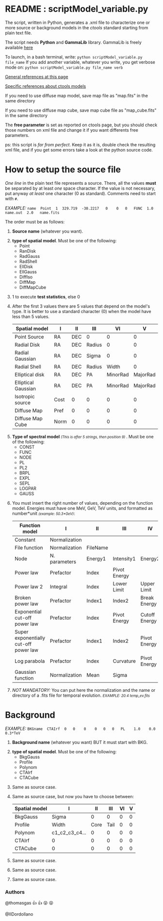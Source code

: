 # README : scriptModel_variable.py 

The script, written in Python, generates a .xml file to characterize one or more source or background models in the
*ctools* standard starting from plain text file.

The script needs **Python** and **GammaLib** library. GammaLib is freely available [here](http://gammalib.sourceforge.net/admin/index.html "Getting GammaLib page")

To launch, in a bash terminal, write: `python scriptModel_variable.py file_name`
If you add another variable, whatever you write, you get verbose mode on: `python scriptModel_variable.py file_name verb`

[General references at this page](http://cta.irap.omp.eu/ctools "ctools Homepage" )

[Specific references about ctools models](http://cta.irap.omp.eu/ctools/users/user_manual/getting_started/models.html "ctools models page")

If you need to use diffuse map model, save map file as "map.fits" 
	in the same directory

If you need to use diffuse map cube, save map cube file as "map_cube.fits" 
	in the same directory	
	
The **free parameter** is set as reported on ctools page, but you should check those numbers on xml file and change it if you want differents free parameters.
	
ps: this script is *far from perfect*. Keep it as it is, double check the resulting xml file, and if you get some errors take a look at the python source code.

# How to setup the source file

*One line* in the plain text file represents a source. There, all the values **must** be separated
by at least *one* space character. If the value is not necessary, put anyway *at least*
one character (0 as standard). Comments need to start with `#`.

*EXAMPLE:*
`name  Point  1  329.719  -30.2217   0    0   0   FUNC  1.0  name.out  2.0   name.fits`

The order must be as follows:
<ol>

<li>  <b>Source name</b> (whatever you want).
 <p></p>
</li>

<li> <b>type of spatial model</b>. Must be one of the following: 
   <ul>
   <li>Point</li>
   <li>RanDisk</li>
   <li>RadGauss</li>
   <li>RadShell</li>
   <li>EllDisk</li>
   <li>EllGauss</li>
   <li>DiffIso</li>
   <li>DiffMap</li>
   <li>DiffMapCube</li>
   </ul>
    <p></p>
</li>
<li> 1 to execute <b>test statistics</b>, else 0 	 
 <p></p>
</li>

   <li>  
    After the first 3 values there are 5 values that depend on the model's type. It is better
   to use a standard character (0) when the model have less than 5 values.
   
   |         Spatial model  |  I   |  II  |   III    |   VI    |   V     |
   | ---------------------- |  --- |------|----------|---------|---------|
   | Point Source           | RA   | DEC  |0         |0        |0        |
   | Radial Disk            | RA   | DEC  |Radius    |0        |0        |
   | Radial Gaussian        | RA   | DEC  |Sigma     |0        |0        |
   | Radial Shell           | RA   | DEC  |Radius    |Width    |0        |
   | Elliptical disk        | RA   | DEC  |PA        |MinorRad |MajorRad |
   | Elliptical Gaussian    | RA   | DEC  |PA        |MinorRad |MajorRad |
   | Isotropic source       | Cost | 0    |0         |0        |0        |
   | Diffuse Map            | Pref | 0    |0         |0        |0        |
   | Diffuse Map Cube       | Norm | 0    |0         |0        |0        |
   
   
   </li>
<li> 
<b>Type of spectral model </b><small><i>(This is after 5 strings, then position 9) </i></small>.
   Must be one of the following:
   <ul>
      <li>CONST</li>
      <li>FUNC</li>
      <li>NODE</li>
      <li>PL</li>
      <li>PL2</li>
      <li>BRPL</li>
      <li>EXPL</li>
      <li>SEPL</li>
      <li>LOGPAR</li>
      <li>GAUSS</li>
   </ul>
    <p></p>
</li>
   <li> 
   You must insert the right number of values, depending on the function model. Energies
   must have one MeV, GeV, TeV units, and formatted as number*unit <i><small>(example: 50.3*GeV)</i></small>:

| Function model                        | I             | II       | III         | IV           | V            |  VI |
|---------------------------------------|---------------|----------|-------------|--------------|--------------|-----|
| Constant                              | Normalization |          |             |              |              |     |
| File function                         | Normalization | FileName |             |              |              |     |
| Node                                  | N. parameters | Energy1  | Intensity1  | Energy2      | Intensity2   | ... |
| Power law                             | Prefactor     | Index    | Pivot Energy |              |             |     |
| Power law 2                           | Integral      | Index    | Lower Limit  | Upper Limit   |            |     |
| Broken power law                      | Prefactor     | Index1   | Index2      | Break Energy   |             |     |
| Exponential cut-off power law         | Prefactor     | Index    | Pivot Energy | Cutoff Energy |              |     |
| Super exponentially cut-off power law | Prefactor     | Index1   | Index2      | Pivot Energy  | Cutoff Energy |     |
| Log parabola                          | Prefactor     | Index    | Curvature   | Pivot Energy  |              |     |
| Gaussian function                     | Normalization | Mean     | Sigma       |              |              |     |
 
 <p> </p>
 
   </li>

   <li>
   <i> NOT MANDATORY:</i> You can put here the normalization and the name or directory of a .fits file for
   temporal evolution. <i><small>EXAMPLE: 20.4   temp_ev.fits</i></small>
    <p></p>
   </li>
</ol> 	

# Background
*EXAMPLE:*
`BKGname  CTAIrf  0   0    0    0   0   0   PL    1.0    0.0    0.3*TeV`

<ol>

<li>  <b>Background name</b> (whatever you want) BUT it must start with BKG.
 <p></p>
</li>


<li> <b>type of spatial model</b>. Must be one of the following: 
   <ul>
   <li>BkgGauss</li>
   <li>Profile</li>
   <li>Polynom</li>
   <li>CTAIrf</li>
   <li>CTACube</li>
   </ul>
    <p></p>
</li>

<li> Same as source case.
 <p></p>
</li>

<li> Same as source case, but now you have to choose between:

   |         Spatial model  |  I   |  II  |   III    |   VI    |   V     |
   | ---------------------- |  --- |------|----------|---------|---------|
   | BkgGauss               |Sigma | 0    |0         |0        |0        |
   | Profile                |Width |Core  |Tail      |0        |0        |
   | Polynom                | c1_c2_c3_c4...| 0  |0     |0        |0        |
   | CTAIrf                 | 0    |0     |0         |0        |0        |
   | CTACube                | 0    | 0    |0         |0        |0        |

 <p></p>
</li>

<li> Same as source case.
 <p></p>
</li>
<li> Same as source case.
 <p></p>
</li>

<li> Same as source case.
 <p></p>
</li>
</ol>
 
### Authors

@thomasgas :+1: :+1:  :stuck_out_tongue_closed_eyes:  :stuck_out_tongue_closed_eyes:

@IlDordollano
